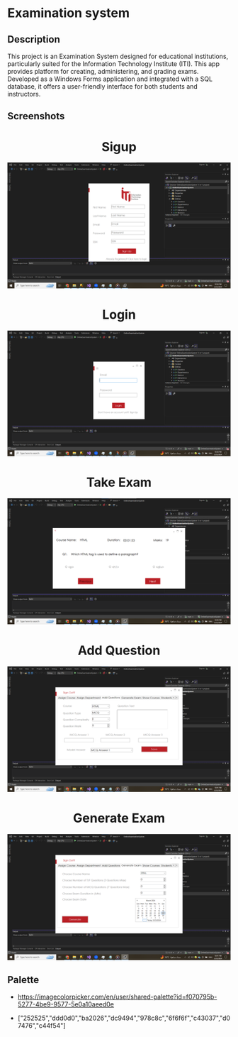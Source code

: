 # Examination system

## Description

This project is an Examination System designed for educational institutions, particularly suited for the Information Technology Institute (ITI). This app provides platform for creating, administering, and grading exams. Developed as a Windows Forms application and integrated with a SQL database, it offers a user-friendly interface for both students and instructors.

## Screenshots

<h1 align="center">Sigup</h1>

![Project Screenshot](https://github.com/nevein25/examination-system/blob/main/OnlineExaminationSystem/Images/ScreenShots/signup.png)

<h1 align="center">Login</h1>

![Project Screenshot](https://github.com/nevein25/examination-system/blob/main/OnlineExaminationSystem/Images/ScreenShots/login.png)

<h1 align="center">Take Exam</h1>

![Project Screenshot](https://github.com/nevein25/examination-system/blob/main/OnlineExaminationSystem/Images/ScreenShots/exam.png)

<h1 align="center">Add Question</h1>

![Project Screenshot](https://github.com/nevein25/examination-system/blob/main/OnlineExaminationSystem/Images/ScreenShots/addQuestion.png)

<h1 align="center">Generate Exam </h1>

![Project Screenshot](https://github.com/nevein25/examination-system/blob/main/OnlineExaminationSystem/Images/ScreenShots/GenerateExam.png)

## Palette

- https://imagecolorpicker.com/en/user/shared-palette?id=f070795b-5277-4be9-9577-5e0a10aeed0e

- ["252525","ddd0d0","ba2026","dc9494","978c8c","6f6f6f","c43037","d07476","c44f54"]

